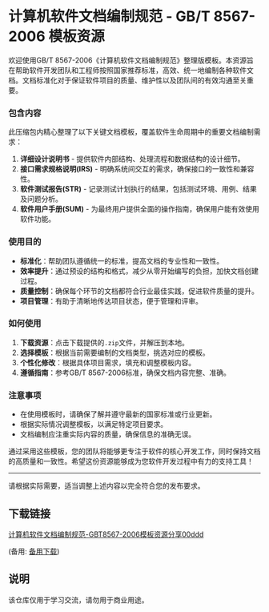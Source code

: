 # 计算机软件文档编制规范 - GB/T 8567-2006 模板资源

欢迎使用GB/T 8567-2006《计算机软件文档编制规范》整理版模板。本资源旨在帮助软件开发团队和工程师按照国家推荐标准，高效、统一地编制各种软件文档。文档标准化对于保证软件项目的质量、维护性以及团队间的有效沟通至关重要。

### 包含内容

此压缩包内精心整理了以下关键文档模板，覆盖软件生命周期中的重要文档编制需求：

1. **详细设计说明书** - 提供软件内部结构、处理流程和数据结构的设计细节。
2. **接口需求规格说明(IRS)** - 明确系统间交互的需求，确保接口的一致性和兼容性。
3. **软件测试报告(STR)** - 记录测试计划执行的结果，包括测试环境、用例、结果及问题分析。
4. **软件用户手册(SUM)** - 为最终用户提供全面的操作指南，确保用户能有效使用软件功能。
   
### 使用目的

- **标准化**：帮助团队遵循统一的标准，提高文档的专业性和一致性。
- **效率提升**：通过预设的结构和格式，减少从零开始编写的负担，加快文档创建过程。
- **质量控制**：确保每个环节的文档都符合行业最佳实践，促进软件质量的提升。
- **项目管理**：有助于清晰地传达项目状态，便于管理和评审。

### 如何使用

1. **下载资源**：点击下载提供的`.zip`文件，并解压到本地。
2. **选择模板**：根据当前需要编制的文档类型，挑选对应的模板。
3. **个性化修改**：根据具体项目需求，填充和调整模板内容。
4. **遵循指南**：参考GB/T 8567-2006标准，确保文档内容完整、准确。

### 注意事项

- 在使用模板时，请确保了解并遵守最新的国家标准或行业更新。
- 根据实际情况调整模板，以满足特定项目要求。
- 文档编制应注重实际内容的质量，确保信息的准确无误。

通过采用这些模板，您的团队将能够更专注于软件的核心开发工作，同时保持文档的高质量和一致性。希望这份资源能够成为您软件开发过程中有力的支持工具！

---

请根据实际需要，适当调整上述内容以完全符合您的发布要求。

## 下载链接
[计算机软件文档编制规范-GBT8567-2006模板资源分享00ddd](https://pan.quark.cn/s/e0c73b696d5c) 

(备用: [备用下载](https://pan.baidu.com/s/10qnNMLGyUPZvZaRn0IyurA?pwd=1234))

## 说明

该仓库仅用于学习交流，请勿用于商业用途。
